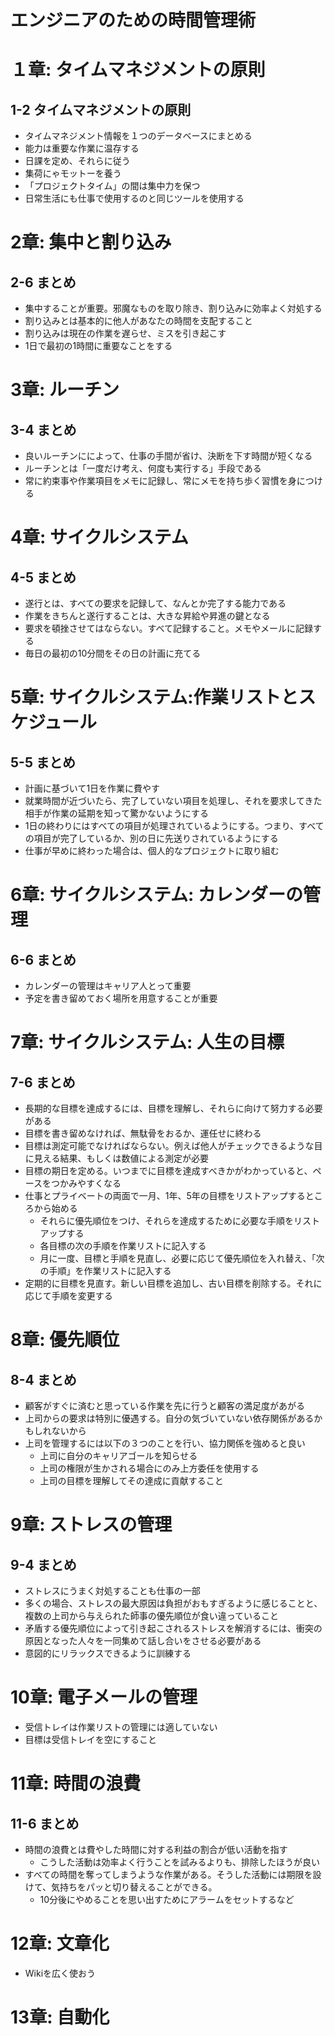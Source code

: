 # エンジニアのための時間管理術

# １章: タイムマネジメントの原則
## 1-2 タイムマネジメントの原則
- タイムマネジメント情報を１つのデータベースにまとめる
- 能力は重要な作業に温存する
- 日課を定め、それらに従う
- 集荷にゃモットーを養う
- 「プロジェクトタイム」の間は集中力を保つ
- 日常生活にも仕事で使用するのと同じツールを使用する

# 2章: 集中と割り込み
## 2-6 まとめ
- 集中することが重要。邪魔なものを取り除き、割り込みに効率よく対処する
- 割り込みとは基本的に他人があなたの時間を支配すること
- 割り込みは現在の作業を遅らせ、ミスを引き起こす
- 1日で最初の1時間に重要なことをする

# 3章: ルーチン 
## 3-4 まとめ
- 良いルーチンにによって、仕事の手間が省け、決断を下す時間が短くなる
- ルーチンとは「一度だけ考え、何度も実行する」手段である
- 常に約束事や作業項目をメモに記録し、常にメモを持ち歩く習慣を身につける

# 4章: サイクルシステム
## 4-5 まとめ
- 遂行とは、すべての要求を記録して、なんとか完了する能力である
- 作業をきちんと遂行することは、大きな昇給や昇進の鍵となる
- 要求を頓挫させてはならない。すべて記録すること。メモやメールに記録する
- 毎日の最初の10分間をその日の計画に充てる

# 5章: サイクルシステム:作業リストとスケジュール
## 5-5 まとめ
- 計画に基づいて1日を作業に費やす
- 就業時間が近づいたら、完了していない項目を処理し、それを要求してきた相手が作業の延期を知って驚かないようにする
- 1日の終わりにはすべての項目が処理されているようにする。つまり、すべての項目が完了しているか、別の日に先送りされているようにする
- 仕事が早めに終わった場合は、個人的なプロジェクトに取り組む

# 6章: サイクルシステム: カレンダーの管理
## 6-6 まとめ
- カレンダーの管理はキャリア人とって重要
- 予定を書き留めておく場所を用意することが重要

# 7章: サイクルシステム: 人生の目標
## 7-6 まとめ
- 長期的な目標を達成するには、目標を理解し、それらに向けて努力する必要がある
- 目標を書き留めなければ、無駄骨をおるか、運任せに終わる
- 目標は測定可能でなければならない。例えば他人がチェックできるような目に見える結果、もしくは数値による測定が必要
- 目標の期日を定める。いつまでに目標を達成すべきかがわかっていると、ペースをつかみやすくなる
- 仕事とプライベートの両面で一月、1年、5年の目標をリストアップするところから始める
    - それらに優先順位をつけ、それらを達成するために必要な手順をリストアップする
    - 各目標の次の手順を作業リストに記入する
    - 月に一度、目標と手順を見直し、必要に応じて優先順位を入れ替え、「次の手順」を作業リストに記入する
- 定期的に目標を見直す。新しい目標を追加し、古い目標を削除する。それに応じて手順を変更する

# 8章: 優先順位
## 8-4 まとめ
- 顧客がすぐに済むと思っている作業を先に行うと顧客の満足度があがる
- 上司からの要求は特別に優遇する。自分の気づいていない依存関係があるかもしれないから
- 上司を管理するには以下の３つのことを行い、協力関係を強めると良い
    - 上司に自分のキャリアゴールを知らせる
    - 上司の権限が生かされる場合にのみ上方委任を使用する
    - 上司の目標を理解してその達成に貢献すること

# 9章: ストレスの管理
## 9-4 まとめ
- ストレスにうまく対処することも仕事の一部
- 多くの場合、ストレスの最大原因は負担がおもすぎるように感じることと、複数の上司から与えられた師事の優先順位が食い違っていること
- 矛盾する優先順位によって引き起こされるストレスを解消するには、衝突の原因となった人々を一同集めて話し合いをさせる必要がある
- 意図的にリラックスできるように訓練する

# 10章: 電子メールの管理
- 受信トレイは作業リストの管理には適していない
- 目標は受信トレイを空にすること

# 11章: 時間の浪費
## 11-6 まとめ
- 時間の浪費とは費やした時間に対する利益の割合が低い活動を指す
    - こうした活動は効率よく行うことを試みるよりも、排除したほうが良い
- すべての時間を奪ってしまうような作業がある。そうした活動には期限を設けて、気持ちをパッと切り替えることができる。
    - 10分後にやめることを思い出すためにアラームをセットするなど

# 12章: 文章化
- Wikiを広く使おう

# 13章: 自動化




























